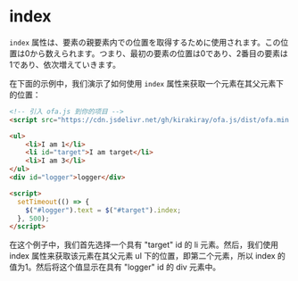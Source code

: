 # index

`index` 属性は、要素の親要素内での位置を取得するために使用されます。この位置は0から数えられます。つまり、最初の要素の位置は0であり、2番目の要素は1であり、依次増えていきます。

在下面的示例中，我们演示了如何使用 `index` 属性来获取一个元素在其父元素下的位置：

<html-viewer>

```html
<!-- 引入 ofa.js 到你的项目 -->
<script src="https://cdn.jsdelivr.net/gh/kirakiray/ofa.js/dist/ofa.min.js"></script>
```

```html
<ul>
    <li>I am 1</li>
    <li id="target">I am target</li>
    <li>I am 3</li>
</ul>
<div id="logger">logger</div>

<script>
  setTimeout(() => {
    $("#logger").text = $("#target").index;
  }, 500);
</script>
```

</html-viewer>

在这个例子中，我们首先选择一个具有 "target" id 的 li 元素。然后，我们使用 index 属性来获取该元素在其父元素 ul 下的位置，即第二个元素，所以 index 的值为1。然后将这个值显示在具有 "logger" id 的 div 元素中。